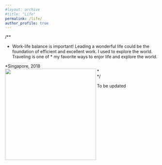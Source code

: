 ```yaml
---
#layout: archive
#title: "Life"
permalink: /life/
author_profile: true
---
```


/**
* Work-life balance is important! Leading a wonderful life could be the foundation of efficient and excellent work. I used to explore the world. Traveling is one of * my favorite ways to enjor life and explore the world.  

*Singapore, 2018  
*<img align="left" src='https://raw.githubusercontent.com/Rayin-saber/yinrui.github.io/master/images/IMG_3147.JPG' width=300 >  
*/

To be updated

